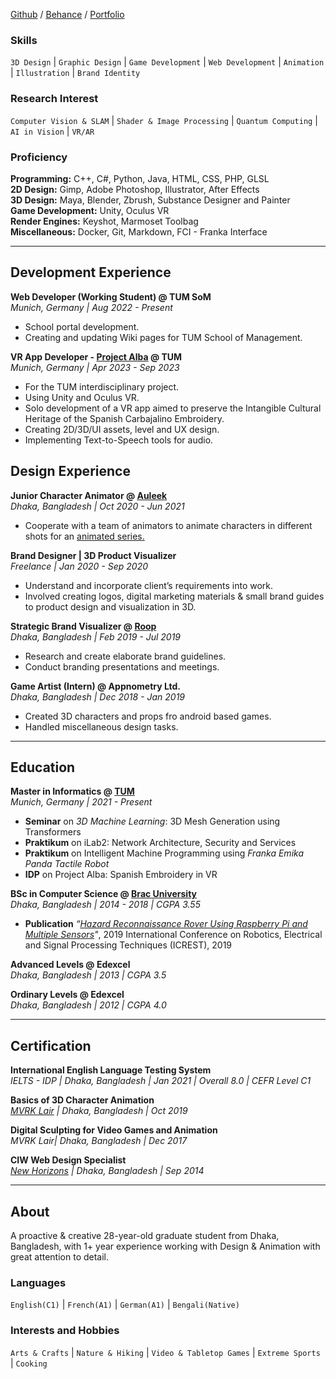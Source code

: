 [Github](https://github.com/MDRazaUsmani) / [Behance](https://www.behance.net/razausmani) / [Portfolio](assets/portfolio-2022.pdf)

### Skills
`3D Design` |  `Graphic Design` |  `Game Development` |  `Web Development` |  `Animation` |  `Illustration` |  `Brand Identity` 

### Research Interest
`Computer Vision & SLAM` |  `Shader & Image Processing` |  `Quantum Computing` |  `AI in Vision` |  `VR/AR` 

### Proficiency

**Programming:** C++, C#, Python, Java, HTML, CSS, PHP, GLSL\
**2D Design:** Gimp, Adobe Photoshop, Illustrator, After Effects\
**3D Design:** Maya, Blender, Zbrush, Substance Designer and Painter\
**Game Development:** Unity, Oculus VR\
**Render Engines:** Keyshot, Marmoset Toolbag\
**Miscellaneous:** Docker, Git, Markdown, FCI - Franka Interface


--- 
## Development Experience 
**Web Developer (Working Student) @ TUM SoM**\
*Munich, Germany | Aug 2022 - Present*
- School portal development.
- Creating and updating Wiki pages for TUM School of Management.

**VR App Developer - [Project Alba](https://github.com/MDRazaUsmani/ProjectAlbav1) @ TUM**\
*Munich, Germany | Apr 2023 - Sep 2023*
- For the TUM interdisciplinary project.
- Using Unity and Oculus VR.
- Solo development of a VR app aimed to preserve the Intangible Cultural Heritage of the Spanish Carbajalino Embroidery.
- Creating 2D/3D/UI assets, level and UX design.
- Implementing Text-to-Speech tools for audio.
  
## Design Experience
**Junior Character Animator @ [Auleek](https://auleek.com/)**\
*Dhaka, Bangladesh | Oct 2020 - Jun 2021*
- Cooperate with a team of animators to animate characters in different 
shots for an [animated series.](https://www.imdb.com/title/tt14402938/episodes/?ref_=tt_eps_sm)

**Brand Designer | 3D Product Visualizer**\
*Freelance | Jan 2020 - Sep 2020*
- Understand and incorporate client’s requirements into work.
- Involved creating logos, digital marketing materials & small brand guides to product design and visualization in 3D.

**Strategic Brand Visualizer @ [Roop](https://roopbd.com/)**\
*Dhaka, Bangladesh | Feb 2019 - Jul 2019*
- Research and create elaborate brand guidelines.
- Conduct branding presentations and meetings.

**Game Artist (Intern) @ Appnometry Ltd.**\
*Dhaka, Bangladesh | Dec 2018 - Jan 2019*
- Created 3D characters and props fro android based games.
- Handled miscellaneous design tasks.

--- 
## Education
**Master in Informatics @ [TUM](https://www.tum.de/en/)**\
*Munich, Germany | 2021 - Present*
- **Seminar** on _3D Machine Learning_: 3D Mesh Generation using Transformers
- **Praktikum** on iLab2: Network Architecture, Security and Services
- **Praktikum** on Intelligent Machine Programming using *Franka Emika Panda Tactile Robot*
- **IDP** on Project Alba: Spanish Embroidery in VR

**BSc in Computer Science @ [Brac University](https://www.bracu.ac.bd/academics/departments/computer-science-and-engineering/bachelor-science-computer-science)**\
_Dhaka, Bangladesh | 2014 - 2018 | CGPA 3.55_
- **Publication** _“[Hazard Reconnaissance Rover Using Raspberry Pi and Multiple Sensors](https://ieeexplore.ieee.org/document/8644260)"_, 2019 International Conference on Robotics, Electrical and Signal Processing Techniques (ICREST), 2019

**Advanced Levels @ Edexcel**\
_Dhaka, Bangladesh | 2013 | CGPA 3.5_

**Ordinary Levels @ Edexcel**\
_Dhaka, Bangladesh | 2012 | CGPA 4.0_

--- 
## Certification
**International English Language Testing System**\
_IELTS - IDP | Dhaka, Bangladesh | Jan 2021 | Overall 8.0 | CEFR Level C1_

**Basics of 3D Character Animation**\
_[MVRK Lair](http://www.mvrk.tv/) | Dhaka, Bangladesh | Oct 2019_

**Digital Sculpting for Video Games and Animation**\
_MVRK Lair| Dhaka, Bangladesh | Dec 2017_

**CIW Web Design Specialist**\
_[New Horizons](https://dhaka.newhorizons.com/) | Dhaka, Bangladesh | Sep 2014_

---
## About
A proactive & creative 28-year-old graduate student from Dhaka, Bangladesh, with 1+ year experience working with Design & Animation with great attention to detail.

### Languages
`English(C1)` |  `French(A1)` |  `German(A1)` |  `Bengali(Native)` 

### Interests and Hobbies
`Arts & Crafts` |  `Nature & Hiking` |  `Video & Tabletop Games` |  `Extreme Sports` |  `Cooking` 
